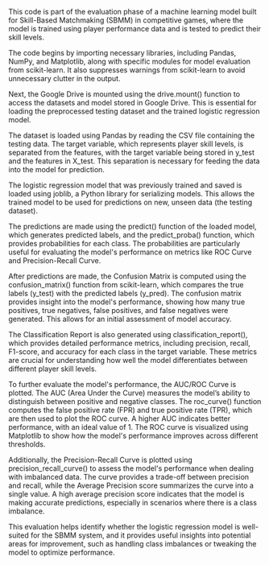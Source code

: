 This code is part of the evaluation phase of a machine learning model built for Skill-Based Matchmaking (SBMM) in competitive games, where the model is trained using player performance data and is tested to predict their skill levels.

The code begins by importing necessary libraries, including Pandas, NumPy, and Matplotlib, along with specific modules for model evaluation from scikit-learn. It also suppresses warnings from scikit-learn to avoid unnecessary clutter in the output.

Next, the Google Drive is mounted using the drive.mount() function to access the datasets and model stored in Google Drive. This is essential for loading the preprocessed testing dataset and the trained logistic regression model.

The dataset is loaded using Pandas by reading the CSV file containing the testing data. The target variable, which represents player skill levels, is separated from the features, with the target variable being stored in y_test and the features in X_test. This separation is necessary for feeding the data into the model for prediction.

The logistic regression model that was previously trained and saved is loaded using joblib, a Python library for serializing models. This allows the trained model to be used for predictions on new, unseen data (the testing dataset).

The predictions are made using the predict() function of the loaded model, which generates predicted labels, and the predict_proba() function, which provides probabilities for each class. The probabilities are particularly useful for evaluating the model's performance on metrics like ROC Curve and Precision-Recall Curve.

After predictions are made, the Confusion Matrix is computed using the confusion_matrix() function from scikit-learn, which compares the true labels (y_test) with the predicted labels (y_pred). The confusion matrix provides insight into the model's performance, showing how many true positives, true negatives, false positives, and false negatives were generated. This allows for an initial assessment of model accuracy.

The Classification Report is also generated using classification_report(), which provides detailed performance metrics, including precision, recall, F1-score, and accuracy for each class in the target variable. These metrics are crucial for understanding how well the model differentiates between different player skill levels.

To further evaluate the model's performance, the AUC/ROC Curve is plotted. The AUC (Area Under the Curve) measures the model’s ability to distinguish between positive and negative classes. The roc_curve() function computes the false positive rate (FPR) and true positive rate (TPR), which are then used to plot the ROC curve. A higher AUC indicates better performance, with an ideal value of 1. The ROC curve is visualized using Matplotlib to show how the model's performance improves across different thresholds.

Additionally, the Precision-Recall Curve is plotted using precision_recall_curve() to assess the model's performance when dealing with imbalanced data. The curve provides a trade-off between precision and recall, while the Average Precision score summarizes the curve into a single value. A high average precision score indicates that the model is making accurate predictions, especially in scenarios where there is a class imbalance.

This evaluation helps identify whether the logistic regression model is well-suited for the SBMM system, and it provides useful insights into potential areas for improvement, such as handling class imbalances or tweaking the model to optimize performance.
